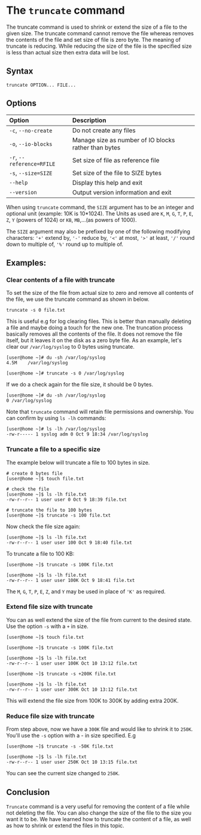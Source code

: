 # The `truncate` command

The truncate command is used to shrink or extend the size of a file to the given size. The truncate command cannot remove the file whereas removes the contents of the file and set size of file is zero byte. The meaning of truncate is reducing. While reducing the size of the file is the specified size is less than actual size then extra data will be lost.

## Syntax

```
truncate OPTION... FILE...
```

## Options

|**Option**|**Description**|
|:--|:--|
|`-c`, `--no-create`|Do not create any files|
|`-o`, `--io-blocks`|Manage size as number of IO blocks rather than bytes|
|`-r`, `--reference=RFILE`|Set size of file as reference file|
|`-s`, `--size=SIZE`|Set size of the file to SIZE bytes|
|`--help`|Display this help and exit|
|`--version`|Output version information and exit|

When using `truncate` command, the `SIZE` argument has to be an integer and optional unit (example: 10K is 10*1024). The Units as used are `K`, `M`, `G`, `T`, `P`, `E`, `Z`, `Y` (powers of 1024) or `KB`, `MB`,...(as powers of 1000).

The `SIZE` argument may also be prefixed by one of the following modifying characters: `'+'` extend by, `'-'` reduce by, `'<'` at most, `'>'` at least, `'/'` round down to multiple of, `'%'` round up to multiple of.

## Examples:

### Clear contents of a file with truncate

To set the size of the file from actual size to zero and remove all contents of the file, we use the truncate command as shown in below.

```
truncate -s 0 file.txt
```

This is useful e.g for log clearing files. This is better than manually deleting a file and maybe doing a touch for the new one. The truncation process basically removes all the contents of the file. It does not remove the file itself, but it leaves it on the disk as a zero byte file. As an example, let's clear our `/var/log/syslog` to 0 bytes using truncate.

```
[user@home ~]# du -sh /var/log/syslog
4.5M	/var/log/syslog

[user@home ~]# truncate -s 0 /var/log/syslog
```

If we do a check again for the file size, it should be 0 bytes.

```
[user@home ~]# du -sh /var/log/syslog
0 /var/log/syslog
```

Note that `truncate` command will retain file permissions and ownership. You can confirm by using `ls -lh` commands:

```
[user@home ~]# ls -lh /var/log/syslog
-rw-r----- 1 syslog adm 0 Oct 9 18:34 /var/log/syslog
```

### Truncate a file to a specific size

The example below will truncate a file to 100 bytes in size.

```
# create 0 bytes file
[user@home ~]$ touch file.txt

# check the file
[user@home ~]$ ls -lh file.txt 
-rw-r--r-- 1 user user 0 Oct 9 18:39 file.txt

# truncate the file to 100 bytes
[user@home ~]$ truncate -s 100 file.txt
```

Now check the file size again:

```
[user@home ~]$ ls -lh file.txt
-rw-r--r-- 1 user user 100 Oct 9 18:40 file.txt
```

To truncate a file to 100 KB:

```
[user@home ~]$ truncate -s 100K file.txt

[user@home ~]$ ls -lh file.txt 
-rw-r--r-- 1 user user 100K Oct 9 18:41 file.txt
```

The `M`, `G`, `T`, `P`, `E`, `Z`, and `Y` may be used in place of `'K'` as required.

### Extend file size with truncate

You can as well extend the size of the file from current to the desired state. Use the option `-s` with a `+` in size.

```
[user@home ~]$ touch file.txt

[user@home ~]$ truncate -s 100K file.txt

[user@home ~]$ ls -lh file.txt 
-rw-r--r-- 1 user user 100K Oct 10 13:12 file.txt

[user@home ~]$ truncate -s +200K file.txt

[user@home ~]$ ls -lh file.txt 
-rw-r--r-- 1 user user 300K Oct 10 13:12 file.txt
```

This will extend the file size from 100K to 300K by adding extra 200K.

### Reduce file size with truncate

From step above, now we have a `300K` file and would like to shrink it to `250K`. You'll use the `-s` option with a - in size specified. E.g

```
[user@home ~]$ truncate -s -50K file.txt

[user@home ~]$ ls -lh file.txt 
-rw-r--r-- 1 user user 250K Oct 10 13:15 file.txt
```

You can see the current size changed to `250K`.

## Conclusion

`Truncate` command is a very useful for removing the content of a file while not deleting the file. You can also change the size of the file to the size you want it to be. We have learned how to truncate the content of a file, as well as how to shrink or extend the files in this topic.